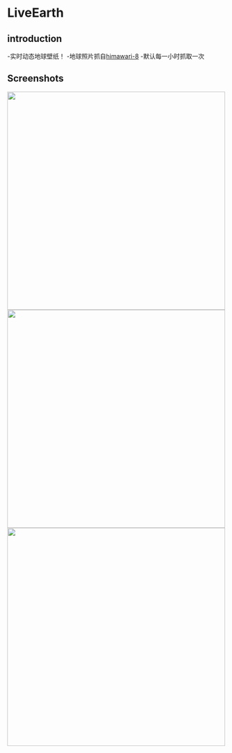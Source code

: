 # LiveEarth
## introduction
-实时动态地球壁纸！
-地球照片抓自[himawari-8](http://himawari8.nict.go.jp/)
-默认每一小时抓取一次

## Screenshots
<img src='http://files.cnblogs.com/files/mrpod2g/earth1.gif' width='500' />
<img src='http://files.cnblogs.com/files/mrpod2g/earth2.gif' width='500' />
<img src='http://files.cnblogs.com/files/mrpod2g/earth3.gif' width='500' />
